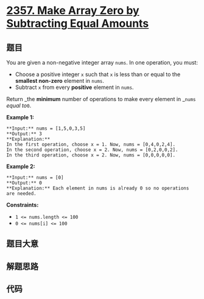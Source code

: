 # [2357. Make Array Zero by Subtracting Equal Amounts](https://leetcode.com/problems/make-array-zero-by-subtracting-equal-amounts)

## 题目

You are given a non-negative integer array `nums`. In one operation, you must:

  * Choose a positive integer `x` such that `x` is less than or equal to the **smallest non-zero** element in `nums`.
  * Subtract `x` from every **positive** element in `nums`.

Return _the **minimum** number of operations to make every element in _`nums`
_equal to_`0`.



**Example 1:**

    
    
    **Input:** nums = [1,5,0,3,5]
    **Output:** 3
    **Explanation:**
    In the first operation, choose x = 1. Now, nums = [0,4,0,2,4].
    In the second operation, choose x = 2. Now, nums = [0,2,0,0,2].
    In the third operation, choose x = 2. Now, nums = [0,0,0,0,0].
    

**Example 2:**

    
    
    **Input:** nums = [0]
    **Output:** 0
    **Explanation:** Each element in nums is already 0 so no operations are needed.
    



**Constraints:**

  * `1 <= nums.length <= 100`
  * `0 <= nums[i] <= 100`


## 题目大意

## 解题思路

## 代码

```javascript

```
